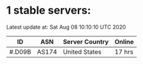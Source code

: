 # 1 stable servers:

Latest update at: Sat Aug 08 10:10:10 UTC 2020

| ID | ASN | Server Country | Online |
| -- | --- | -------------- | ------ |
| #.D09B | AS174 | United States | 17 hrs |


